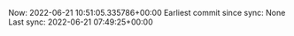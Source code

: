 Now: 2022-06-21 10:51:05.335786+00:00 Earliest commit since sync: None Last sync: 2022-06-21 07:49:25+00:00
